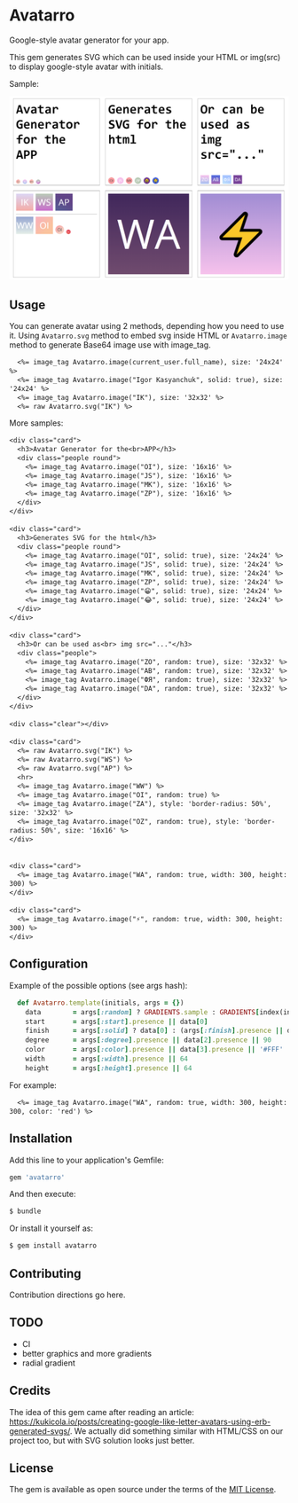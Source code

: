 # Avatarro

Google-style avatar generator for your app. 

This gem generates SVG which can be used inside your HTML or img(src) to display google-style avatar with initials.

Sample:

[<img src="https://github.com/igorkasyanchuk/avatarro/blob/main/docs/avataro.png?raw=true"
/>](https://github.com/igorkasyanchuk/avatarro/blob/main/docs/avataro.png?raw=true)

## Usage

You can generate avatar using 2 methods, depending how you need to use it. Using `Avatarro.svg` method to embed svg inside HTML or `Avatarro.image` method to generate Base64 image use with image_tag.

```erb
  <%= image_tag Avatarro.image(current_user.full_name), size: '24x24' %>
  <%= image_tag Avatarro.image("Igor Kasyanchuk", solid: true), size: '24x24' %>
  <%= image_tag Avatarro.image("IK"), size: '32x32' %>
  <%= raw Avatarro.svg("IK") %>
```

More samples:

```erb
<div class="card">
  <h3>Avatar Generator for the<br>APP</h3>
  <div class="people round">
    <%= image_tag Avatarro.image("OI"), size: '16x16' %>
    <%= image_tag Avatarro.image("JS"), size: '16x16' %>
    <%= image_tag Avatarro.image("MK"), size: '16x16' %>
    <%= image_tag Avatarro.image("ZP"), size: '16x16' %>
  </div>
</div>

<div class="card">
  <h3>Generates SVG for the html</h3>
  <div class="people round">
    <%= image_tag Avatarro.image("OI", solid: true), size: '24x24' %>
    <%= image_tag Avatarro.image("JS", solid: true), size: '24x24' %>
    <%= image_tag Avatarro.image("MK", solid: true), size: '24x24' %>
    <%= image_tag Avatarro.image("ZP", solid: true), size: '24x24' %>
    <%= image_tag Avatarro.image("😁", solid: true), size: '24x24' %>
    <%= image_tag Avatarro.image("😂", solid: true), size: '24x24' %>
  </div>
</div>

<div class="card">
  <h3>Or can be used as<br> img src="..."</h3>
  <div class="people">
    <%= image_tag Avatarro.image("ZO", random: true), size: '32x32' %>
    <%= image_tag Avatarro.image("AB", random: true), size: '32x32' %>
    <%= image_tag Avatarro.image("ФЯ", random: true), size: '32x32' %>
    <%= image_tag Avatarro.image("DA", random: true), size: '32x32' %>
  </div>
</div>

<div class="clear"></div>

<div class="card">
  <%= raw Avatarro.svg("IK") %>
  <%= raw Avatarro.svg("WS") %>
  <%= raw Avatarro.svg("AP") %>
  <hr>
  <%= image_tag Avatarro.image("WW") %>
  <%= image_tag Avatarro.image("OI", random: true) %>
  <%= image_tag Avatarro.image("ZA"), style: 'border-radius: 50%', size: '32x32' %>
  <%= image_tag Avatarro.image("OZ", random: true), style: 'border-radius: 50%', size: '16x16' %>
</div>


<div class="card">
  <%= image_tag Avatarro.image("WA", random: true, width: 300, height: 300) %>
</div>

<div class="card">
  <%= image_tag Avatarro.image("⚡", random: true, width: 300, height: 300) %>
</div>
```

## Configuration

Example of the possible options (see args hash):

```ruby
  def Avatarro.template(initials, args = {})
    data        = args[:random] ? GRADIENTS.sample : GRADIENTS[index(initials) % GRADIENTS.size]
    start       = args[:start].presence || data[0]
    finish      = args[:solid] ? data[0] : (args[:finish].presence || data[1])
    degree      = args[:degree].presence || data[2].presence || 90
    color       = args[:color].presence || data[3].presence || '#FFF'
    width       = args[:width].presence || 64
    height      = args[:height].presence || 64
```

For example:

```erb
  <%= image_tag Avatarro.image("WA", random: true, width: 300, height: 300, color: 'red') %>
```

## Installation
Add this line to your application's Gemfile:

```ruby
gem 'avatarro'
```

And then execute:
```bash
$ bundle
```

Or install it yourself as:
```bash
$ gem install avatarro
```

## Contributing
Contribution directions go here.

## TODO

- CI
- better graphics and more gradients
- radial gradient

## Credits

The idea of this gem came after reading an article: https://kukicola.io/posts/creating-google-like-letter-avatars-using-erb-generated-svgs/. We actually did something similar with HTML/CSS on our project too, but with SVG solution looks just better.

## License
The gem is available as open source under the terms of the [MIT License](https://opensource.org/licenses/MIT).
